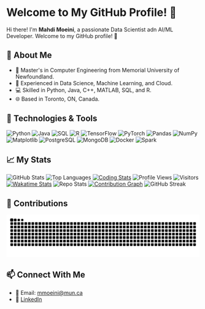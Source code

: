 # Welcome to My GitHub Profile! 👋

Hi there! I'm **Mahdi Moeini**, a passionate Data Scientist adn AI/ML Developer. Welcome to my GitHub profile! 🚀

## 🌟 About Me
- 🧠 Master's in Computer Engineering from Memorial University of Newfoundland.
- 🧪 Experienced in Data Science, Machine Learning, and Cloud.
- 💻 Skilled in Python, Java, C++, MATLAB, SQL, and R.
- 🌐 Based in Toronto, ON, Canada.

## 🔧 Technologies & Tools
<p>
<img src="https://cdn.jsdelivr.net/gh/devicons/devicon/icons/python/python-original.svg" alt="Python" width="40" height="40"/>
<img src="https://cdn.jsdelivr.net/gh/devicons/devicon/icons/java/java-original.svg" alt="Java" width="40" height="40"/>
<img src="https://cdn.jsdelivr.net/gh/devicons/devicon/icons/sqlite/sqlite-original.svg" alt="SQL" width="40" height="40"/>
<img src="https://cdn.jsdelivr.net/gh/devicons/devicon/icons/r/r-original.svg" alt="R" width="40" height="40"/>
<img src="https://cdn.jsdelivr.net/gh/devicons/devicon/icons/tensorflow/tensorflow-original.svg" alt="TensorFlow" width="40" height="40"/>
<img src="https://cdn.jsdelivr.net/gh/devicons/devicon/icons/pytorch/pytorch-original.svg" alt="PyTorch" width="40" height="40"/>
<img src="https://cdn.jsdelivr.net/gh/devicons/devicon/icons/pandas/pandas-original.svg" alt="Pandas" width="40" height="40"/>
<img src="https://cdn.jsdelivr.net/gh/devicons/devicon/icons/numpy/numpy-original.svg" alt="NumPy" width="40" height="40"/>
<img src="https://cdn.jsdelivr.net/gh/devicons/devicon/icons/matplotlib/matplotlib-original.svg" alt="Matplotlib" width="40" height="40"/>
<img src="https://cdn.jsdelivr.net/gh/devicons/devicon/icons/postgresql/postgresql-original.svg" alt="PostgreSQL" width="40" height="40"/>
<img src="https://cdn.jsdelivr.net/gh/devicons/devicon/icons/mongodb/mongodb-original.svg" alt="MongoDB" width="40" height="40"/>
<img src="https://cdn.jsdelivr.net/gh/devicons/devicon/icons/docker/docker-original.svg" alt="Docker" width="40" height="40"/>
<img src="https://cdn.jsdelivr.net/gh/devicons/devicon/icons/apachespark/apachespark-original.svg" alt="Spark" width="40" height="40"/>
</p>


## 📈 My Stats
![GitHub Stats](https://github-readme-stats.vercel.app/api?username=M-Moeini&show_icons=true&hide=stars&theme=radical)
![Top Languages](https://github-readme-stats.vercel.app/api/top-langs/?username=M-Moeini&layout=compact&theme=radical)
[![Coding Stats](https://github-readme-stats.vercel.app/api/wakatime?username=YOUR_USERNAME&theme=radical)](https://wakatime.com/@YOUR_USERNAME)
![Profile Views](https://komarev.com/ghpvc/?username=M-Moeini&color=blueviolet)
![Visitors](https://visitor-badge.laobi.icu/badge?page_id=M-Moeini.M-Moeini)
[![Wakatime Stats](https://github-readme-stats.vercel.app/api/wakatime?username=YOUR_WAKATIME_USERNAME&theme=radical)](https://github.com/M-Moeini)
![Repo Stats](https://github-readme-stats.vercel.app/api/pin/?username=M-Moeini&repo=Continuous-Control-MI-EEG&theme=radical)
[![Contribution Graph](https://activity-graph.herokuapp.com/graph?username=M-Moeini&theme=radical)](https://github.com/M-Moeini)
![GitHub Streak](https://streak-stats.demolab.com/?user=M-Moeini&theme=radical)







## 🐍 Contributions
<picture>
  <source media="(prefers-color-scheme: dark)" srcset="https://raw.githubusercontent.com/M-Moeini/M-Moeini/output/github-contribution-grid-snake-dark.svg">
  <source media="(prefers-color-scheme: light)" srcset="https://raw.githubusercontent.com/M-Moeini/M-Moeini/output/github-contribution-grid-snake.svg">
  <img alt="github contribution grid snake animation" src="https://raw.githubusercontent.com/M-Moeini/M-Moeini/output/github-contribution-grid-snake.svg">
</picture>

## 📫 Connect With Me
- 📧 Email: [mmoeini@mun.ca](mailto:mmoeini@mun.ca)
- 💼 [LinkedIn](https://www.linkedin.com/in/mahdi-moeini/)
